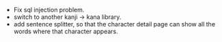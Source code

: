 - Fix sql injection problem.
- switch to another kanji -> kana library.
- add sentence splitter, so that the character detail page can show all the words where that character appears.